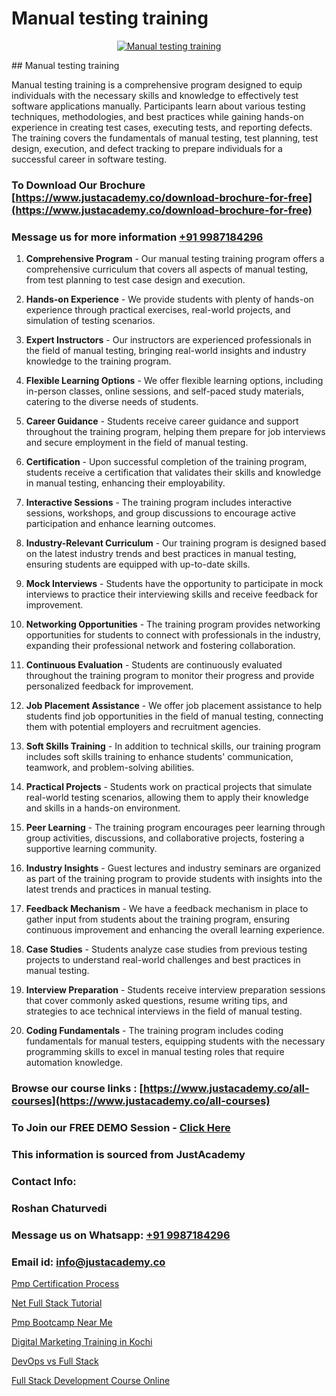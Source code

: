 # Manual testing training

<p align="center">
  <a href="https://justacademy.co/program-detail/software-testing">
    <img src="https://justacademy.co/storage2/program_images/1704700438.webp" alt="Manual testing training">
  </a>
</p>
## Manual testing training

Manual testing training is a comprehensive program designed to equip individuals with the necessary skills and knowledge to effectively test software applications manually. Participants learn about various testing techniques, methodologies, and best practices while gaining hands-on experience in creating test cases, executing tests, and reporting defects. The training covers the fundamentals of manual testing, test planning, test design, execution, and defect tracking to prepare individuals for a successful career in software testing.
### To Download Our Brochure [https://www.justacademy.co/download-brochure-for-free](https://www.justacademy.co/download-brochure-for-free)
### Message us for more information [+91 9987184296](https://api.whatsapp.com/send?phone=919987184296)
1) **Comprehensive Program** - Our manual testing training program offers a comprehensive curriculum that covers all aspects of manual testing, from test planning to test case design and execution.

2) **Hands-on Experience** - We provide students with plenty of hands-on experience through practical exercises, real-world projects, and simulation of testing scenarios.

3) **Expert Instructors** - Our instructors are experienced professionals in the field of manual testing, bringing real-world insights and industry knowledge to the training program.

4) **Flexible Learning Options** - We offer flexible learning options, including in-person classes, online sessions, and self-paced study materials, catering to the diverse needs of students.

5) **Career Guidance** - Students receive career guidance and support throughout the training program, helping them prepare for job interviews and secure employment in the field of manual testing.

6) **Certification** - Upon successful completion of the training program, students receive a certification that validates their skills and knowledge in manual testing, enhancing their employability.

7) **Interactive Sessions** - The training program includes interactive sessions, workshops, and group discussions to encourage active participation and enhance learning outcomes.

8) **Industry-Relevant Curriculum** - Our training program is designed based on the latest industry trends and best practices in manual testing, ensuring students are equipped with up-to-date skills.

9) **Mock Interviews** - Students have the opportunity to participate in mock interviews to practice their interviewing skills and receive feedback for improvement.

10) **Networking Opportunities** - The training program provides networking opportunities for students to connect with professionals in the industry, expanding their professional network and fostering collaboration.

11) **Continuous Evaluation** - Students are continuously evaluated throughout the training program to monitor their progress and provide personalized feedback for improvement.

12) **Job Placement Assistance** - We offer job placement assistance to help students find job opportunities in the field of manual testing, connecting them with potential employers and recruitment agencies.

13) **Soft Skills Training** - In addition to technical skills, our training program includes soft skills training to enhance students' communication, teamwork, and problem-solving abilities.

14) **Practical Projects** - Students work on practical projects that simulate real-world testing scenarios, allowing them to apply their knowledge and skills in a hands-on environment.

15) **Peer Learning** - The training program encourages peer learning through group activities, discussions, and collaborative projects, fostering a supportive learning community.

16) **Industry Insights** - Guest lectures and industry seminars are organized as part of the training program to provide students with insights into the latest trends and practices in manual testing.

17) **Feedback Mechanism** - We have a feedback mechanism in place to gather input from students about the training program, ensuring continuous improvement and enhancing the overall learning experience.

18) **Case Studies** - Students analyze case studies from previous testing projects to understand real-world challenges and best practices in manual testing.

19) **Interview Preparation** - Students receive interview preparation sessions that cover commonly asked questions, resume writing tips, and strategies to ace technical interviews in the field of manual testing.

20) **Coding Fundamentals** - The training program includes coding fundamentals for manual testers, equipping students with the necessary programming skills to excel in manual testing roles that require automation knowledge.

### Browse our course links : [https://www.justacademy.co/all-courses](https://www.justacademy.co/all-courses) 
### To Join our FREE DEMO Session - [Click Here](https://www.justacademy.co/register-for-course-demo)


### This information is sourced from JustAcademy
### Contact Info:
### Roshan Chaturvedi
### Message us on Whatsapp: [+91 9987184296](https://api.whatsapp.com/send?phone=919987184296)
### Email id: [info@justacademy.co](mailto:info@justacademy.co)
                
[Pmp Certification Process](https://www.linkedin.com/pulse/pmp-certification-process-justacademy-ahmedabad-bcaze?trackingId=fcplWCFsDvCnRAhN%2FaGd0g%3D%3D&lipi=urn%3Ali%3Apage%3Ad_flagship3_company_admin%3BBLvwE5WSQ1yNRcYM20AJ%2Fw%3D%3D)

[Net Full Stack Tutorial](https://www.linkedin.com/pulse/net-full-stack-tutorial-justacademy-ahmedabad-ueloc/)

[Pmp Bootcamp Near Me](https://medium.com/@kumarishimmi99/pmp-bootcamp-near-me-0beba5830420)

[Digital Marketing Training in Kochi](https://medium.com/@prempja40/digital-marketing-training-in-kochi-fc98b7c47cee)

[DevOps vs Full Stack](https://justacademyin.github.io/justacademy/devops-vs-full-stack)

[Full Stack Development Course Online](https://justacademyin.github.io/justacademy/full-stack-development-course-online)


